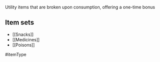 Utility items that are broken upon consumption, offering a one-time bonus

## Item sets
- [[Snacks]]
- [[Medicines]]
- [[Poisons]]

#itemType 